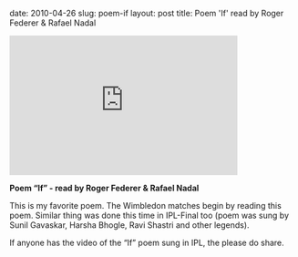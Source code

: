 date: 2010-04-26
slug: poem-if
layout: post
title: Poem 'If' read by Roger Federer &amp; Rafael Nadal


<iframe width="400" height="245" src="http://www.youtube.com/embed/is-JCJCUy18?wmode=transparent&autohide=1&egm=0&hd=1&iv_load_policy=3&modestbranding=1&rel=0&showinfo=0&showsearch=0" frameborder="0" allowfullscreen></iframe><p><strong>Poem &#8220;If&#8221; - read by Roger Federer &amp; Rafael Nadal</strong></p>

<p>This is my favorite poem. The Wimbledon matches begin by reading this poem. Similar thing was done this time in IPL-Final too (poem was sung by Sunil Gavaskar, Harsha Bhogle, Ravi Shastri and other legends).</p>

<p>If anyone has the video of the &#8220;If&#8221; poem sung in IPL, the please do share.</p>

